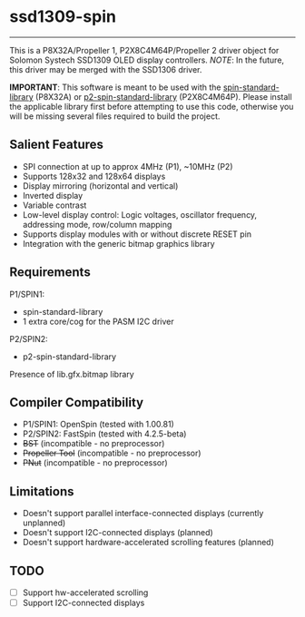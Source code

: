 # ssd1309-spin
--------------

This is a P8X32A/Propeller 1, P2X8C4M64P/Propeller 2 driver object for Solomon Systech SSD1309 OLED display controllers.
_NOTE_: In the future, this driver may be merged with the SSD1306 driver.

**IMPORTANT**: This software is meant to be used with the [spin-standard-library](https://github.com/avsa242/spin-standard-library) (P8X32A) or [p2-spin-standard-library](https://github.com/avsa242/p2-spin-standard-library) (P2X8C4M64P). Please install the applicable library first before attempting to use this code, otherwise you will be missing several files required to build the project.

## Salient Features

* SPI connection at up to approx 4MHz (P1), ~10MHz (P2)
* Supports 128x32 and 128x64 displays
* Display mirroring (horizontal and vertical)
* Inverted display
* Variable contrast
* Low-level display control: Logic voltages, oscillator frequency, addressing mode, row/column mapping
* Supports display modules with or without discrete RESET pin
* Integration with the generic bitmap graphics library

## Requirements

P1/SPIN1:
* spin-standard-library
* 1 extra core/cog for the PASM I2C driver

P2/SPIN2:
* p2-spin-standard-library

Presence of lib.gfx.bitmap library

## Compiler Compatibility

* P1/SPIN1: OpenSpin (tested with 1.00.81)
* P2/SPIN2: FastSpin (tested with 4.2.5-beta)
* ~~BST~~ (incompatible - no preprocessor)
* ~~Propeller Tool~~ (incompatible - no preprocessor)
* ~~PNut~~ (incompatible - no preprocessor)

## Limitations

* Doesn't support parallel interface-connected displays (currently unplanned)
* Doesn't support I2C-connected displays (planned)
* Doesn't support hardware-accelerated scrolling features (planned)

## TODO

- [ ] Support hw-accelerated scrolling
- [ ] Support I2C-connected displays
